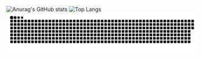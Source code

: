 ![Anurag's GitHub stats](https://github-readme-stats.vercel.app/api?username=xiao-ni-qiu&show_icons=true&theme=radical)
![Top Langs](https://github-readme-stats.vercel.app/api/top-langs/?username=xiao-ni-qiu)
<picture>
  <source media="(prefers-color-scheme: dark)" srcset="https://raw.githubusercontent.com/xiao-ni-qiu/xiao-ni-qiu/output/github-contribution-grid-snake-dark.svg">
  <source media="(prefers-color-scheme: light)" srcset="https://raw.githubusercontent.com/xiao-ni-qiu/xiao-ni-qiu/output/github-contribution-grid-snake.svg">
  <img alt="github contribution grid snake animation" src="https://raw.githubusercontent.com/xiao-ni-qiu/xiao-ni-qiu/output/github-contribution-grid-snake.svg">
</picture>
